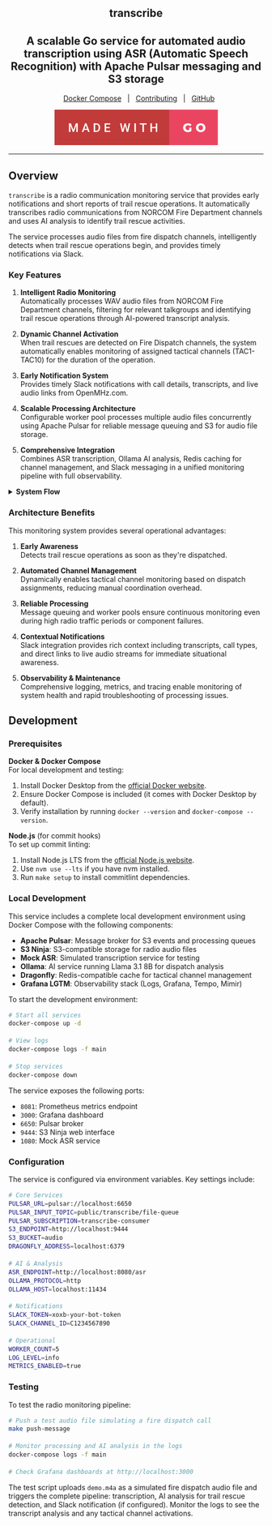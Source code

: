 <h2 align="center">
  <!-- <img src=".github/images/transcribe-logo.png" alt="transcribe logo" width="500"> -->
  transcribe
</h2>
<h2 align="center">
  A scalable Go service for automated audio transcription using ASR (Automatic Speech Recognition) with Apache Pulsar messaging and S3 storage
</h2>
<div align="center">

&nbsp;&nbsp;&nbsp;[Docker Compose][docker-compose-link]&nbsp;&nbsp;&nbsp;|&nbsp;&nbsp;&nbsp;[Contributing][contributing-link]&nbsp;&nbsp;&nbsp;|&nbsp;&nbsp;&nbsp;[GitHub][organization-link]

[![Made With Go][made-with-go-badge]][for-the-badge-link]

</div>

---
## Overview
`transcribe` is a radio communication monitoring service that provides early notifications and short reports of trail rescue operations. It automatically transcribes radio communications from NORCOM Fire Department channels and uses AI analysis to identify trail rescue activities.

The service processes audio files from fire dispatch channels, intelligently detects when trail rescue operations begin, and provides timely notifications via Slack.

### Key Features

1. **Intelligent Radio Monitoring**  
   Automatically processes WAV audio files from NORCOM Fire Department channels, filtering for relevant talkgroups and identifying trail rescue operations through AI-powered transcript analysis.

2. **Dynamic Channel Activation**  
   When trail rescues are detected on Fire Dispatch channels, the system automatically enables monitoring of assigned tactical channels (TAC1-TAC10) for the duration of the operation.

3. **Early Notification System**  
   Provides timely Slack notifications with call details, transcripts, and live audio links from OpenMHz.com.

4. **Scalable Processing Architecture**  
   Configurable worker pool processes multiple audio files concurrently using Apache Pulsar for reliable message queuing and S3 for audio file storage.

5. **Comprehensive Integration**  
   Combines ASR transcription, Ollama AI analysis, Redis caching for channel management, and Slack messaging in a unified monitoring pipeline with full observability.

<details>
<summary><strong>System Flow</strong></summary>

```mermaid
flowchart TD
    A[Radio Audio Files] --> B[S3 Bucket]
    B --> C[S3 Event Notification]
    C --> D[Apache Pulsar Queue]
    D --> E[Transcribe Workers]
    
    E --> F{File Filter<br/>WAV + Known Talkgroup?}
    F -->|Yes| G[Download & Transcribe Audio]
    F -->|No| Z[Skip Processing]
    
    G --> H[ASR Service]
    H --> I[Transcript Generated]
    
    I --> J{Fire Dispatch<br/>Channel?}
    J -->|Yes| K[Ollama AI Analysis]
    J -->|No| R{TAC Channel<br/>Active?}
    
    K --> M{Trail Rescue<br/>Detected?}
    M -->|Yes| N[Extract TAC Channel Info]
    M -->|No| L[Log & Store]
    
    N --> O[Store Thread ID in Dragonfly]
    O --> P[Send Initial Slack Alert]
    P --> Q[Include Call Details & OpenMHz Link]
    
    R -->|Yes| S[Get Thread ID from Dragonfly]
    R -->|No| L
    S --> T[Post to Slack Thread]
    
    Q --> U[Set TTL Timer]
    U --> V[Monitor TAC Channel]
    V --> W[Auto-Send Channel Closed Message]
    
    T --> L
    W --> X[Expires from Dragonfly]
    Q --> L
    
    style A fill:#e1f5fe
    style P fill:#c8e6c9
    style K fill:#fff3e0
    style O fill:#f3e5f5
    style T fill:#e8f5e8
    style W fill:#fff8dc
```

</details>

### Architecture Benefits

This monitoring system provides several operational advantages:

1. **Early Awareness**  
   Detects trail rescue operations as soon as they're dispatched.

2. **Automated Channel Management**  
   Dynamically enables tactical channel monitoring based on dispatch assignments, reducing manual coordination overhead.

3. **Reliable Processing**  
   Message queuing and worker pools ensure continuous monitoring even during high radio traffic periods or component failures.

4. **Contextual Notifications**  
   Slack integration provides rich context including transcripts, call types, and direct links to live audio streams for immediate situational awareness.

5. **Observability & Maintenance**  
   Comprehensive logging, metrics, and tracing enable monitoring of system health and rapid troubleshooting of processing issues.

## Development

### Prerequisites

**Docker & Docker Compose**  
  For local development and testing:
1. Install Docker Desktop from the [official Docker website](https://www.docker.com/products/docker-desktop/).
2. Ensure Docker Compose is included (it comes with Docker Desktop by default).
3. Verify installation by running `docker --version` and `docker-compose --version`.

**Node.js** (for commit hooks)  
  To set up commit linting:
1. Install Node.js LTS from the [official Node.js website](https://nodejs.org/).
2. Use `nvm use --lts` if you have nvm installed.
3. Run `make setup` to install commitlint dependencies.

### Local Development

This service includes a complete local development environment using Docker Compose with the following components:

- **Apache Pulsar**: Message broker for S3 events and processing queues
- **S3 Ninja**: S3-compatible storage for radio audio files  
- **Mock ASR**: Simulated transcription service for testing
- **Ollama**: AI service running Llama 3.1 8B for dispatch analysis
- **Dragonfly**: Redis-compatible cache for tactical channel management
- **Grafana LGTM**: Observability stack (Logs, Grafana, Tempo, Mimir)

To start the development environment:

```bash
# Start all services
docker-compose up -d

# View logs
docker-compose logs -f main

# Stop services
docker-compose down
```

The service exposes the following ports:
- `8081`: Prometheus metrics endpoint
- `3000`: Grafana dashboard
- `6650`: Pulsar broker
- `9444`: S3 Ninja web interface
- `1080`: Mock ASR service

### Configuration

The service is configured via environment variables. Key settings include:

```bash
# Core Services
PULSAR_URL=pulsar://localhost:6650
PULSAR_INPUT_TOPIC=public/transcribe/file-queue
PULSAR_SUBSCRIPTION=transcribe-consumer
S3_ENDPOINT=http://localhost:9444
S3_BUCKET=audio
DRAGONFLY_ADDRESS=localhost:6379

# AI & Analysis
ASR_ENDPOINT=http://localhost:8080/asr
OLLAMA_PROTOCOL=http
OLLAMA_HOST=localhost:11434

# Notifications
SLACK_TOKEN=xoxb-your-bot-token
SLACK_CHANNEL_ID=C1234567890

# Operational
WORKER_COUNT=5
LOG_LEVEL=info
METRICS_ENABLED=true
```

### Testing

To test the radio monitoring pipeline:

```bash
# Push a test audio file simulating a fire dispatch call
make push-message

# Monitor processing and AI analysis in the logs  
docker-compose logs -f main

# Check Grafana dashboards at http://localhost:3000
```

The test script uploads `demo.m4a` as a simulated fire dispatch audio file and triggers the complete pipeline: transcription, AI analysis for trail rescue detection, and Slack notification (if configured). Monitor the logs to see the transcript analysis and any tactical channel activations.

<!--

Reference Variables

-->

<!-- Badges -->
[made-with-go-badge]: .github/images/made-with-go.svg

<!-- Links -->
[docker-compose-link]: #local-development
[contributing-link]: #development
[organization-link]: https://github.com/searchandrescuegg
[for-the-badge-link]: https://forthebadge.com